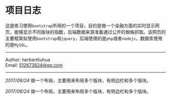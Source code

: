 项目日志
====
                                                      
这是练习使用`bootstrap`所用的一个项目，目的是做一个金融方面的实时显示网页，能够显示不同版块的指数，后端数据来源准备通过公开的蜘蛛抓取。该网页的主要框架拟使用`bootstrap`和`jquery`，后端使用的是`php`或者`nodejs`，数据库使用的是`MySQL`。

***
Author: herbertliuhua  
Email:  512673824@qq.com
***

*2017/08/24*        做一个布局，主要用来布局多个版块，有侧边栏和多个版块。
        
*2017/08/24*        做一个布局，主要用来布局多个版块，有侧边栏和多个版块。
